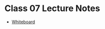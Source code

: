 # Class 07 Lecture Notes

* [Whiteboard](https://projects.invisionapp.com/freehand/document/OMCElwYyI)
